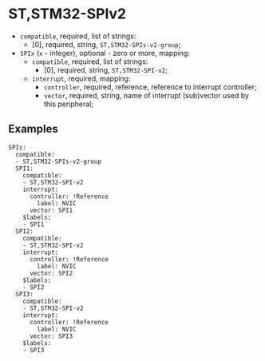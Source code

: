 ST,STM32-SPIv2
==============

- `compatible`, required, list of strings:
  - [0], required, string, `ST,STM32-SPIs-v2-group`;
- `SPIx` (`x` - integer), optional - zero or more, mapping:
  - `compatible`, required, list of strings:
    - [0], required, string, `ST,STM32-SPI-v2`;
  - `interrupt`, required, mapping:
    - `controller`, required, reference, reference to interrupt controller;
    - `vector`, required, string, name of interrupt (sub)vector used by this peripheral;

Examples
--------

```
SPIs:
  compatible:
  - ST,STM32-SPIs-v2-group
  SPI1:
    compatible:
    - ST,STM32-SPI-v2
    interrupt:
      controller: !Reference
        label: NVIC
      vector: SPI1
    $labels:
    - SPI1
  SPI2:
    compatible:
    - ST,STM32-SPI-v2
    interrupt:
      controller: !Reference
        label: NVIC
      vector: SPI2
    $labels:
    - SPI2
  SPI3:
    compatible:
    - ST,STM32-SPI-v2
    interrupt:
      controller: !Reference
        label: NVIC
      vector: SPI3
    $labels:
    - SPI3
```
